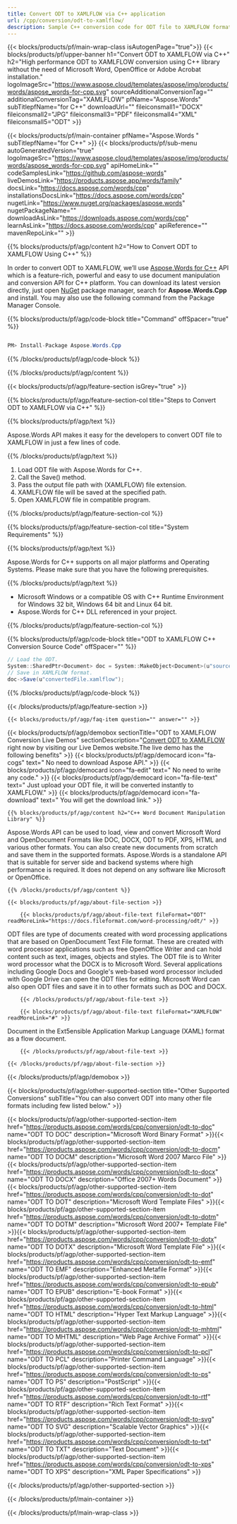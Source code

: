 ```yaml
---
title: Convert ODT to XAMLFLOW via C++ application 
url: /cpp/conversion/odt-to-xamlflow/ 
description: Sample C++ conversion code for ODT file to XAMLFLOW format. Programmers can use this example code for batch ODT document to XAMLFLOW conversion within any C++ Application.
---
```


{{< blocks/products/pf/main-wrap-class isAutogenPage="true">}}
{{< blocks/products/pf/upper-banner h1="Convert ODT to XAMLFLOW via C++" h2="High performance ODT to XAMLFLOW conversion using C++ library without the need of Microsoft Word, OpenOffice or Adobe Acrobat installation." logoImageSrc="https://www.aspose.cloud/templates/aspose/img/products/words/aspose_words-for-cpp.svg" sourceAdditionalConversionTag="" additionalConversionTag="XAMLFLOW" pfName="Aspose.Words" subTitlepfName="for C++" downloadUrl="" fileiconsmall1="DOCX" fileiconsmall2="JPG" fileiconsmall3="PDF" fileiconsmall4="XML" fileiconsmall5="ODT" >}}

{{< blocks/products/pf/main-container pfName="Aspose.Words " subTitlepfName="for C++" >}}
{{< blocks/products/pf/sub-menu autoGeneratedVersion="true" logoImageSrc="https://www.aspose.cloud/templates/aspose/img/products/words/aspose_words-for-cpp.svg" apiHomeLink="" codeSamplesLink="https://github.com/aspose-words" liveDemosLink="https://products.aspose.app/words/family" docsLink="https://docs.aspose.com/words/cpp" installationsDocsLink="https://docs.aspose.com/words/cpp" nugetLink="https://www.nuget.org/packages/aspose.words" nugetPackageName="" downloadAsLink="https://downloads.aspose.com/words/cpp" learnAsLink="https://docs.aspose.com/words/cpp" apiReference="" mavenRepoLink="" >}}

{{% blocks/products/pf/agp/content h2="How to Convert ODT to XAMLFLOW Using C++" %}}

 In order to convert ODT to XAMLFLOW, we’ll use
 [Aspose.Words for C++](https://products.aspose.com/words/cpp) 
 API which is a feature-rich, powerful and easy to use document manipulation and conversion API for C++ platform. You can download its latest version directly, just open
 [NuGet](https://www.nuget.org/packages/aspose.words) 
 package manager, search for
 **Aspose.Words.Cpp** 
 and install. You may also use the following command from the Package Manager Console.

{{% blocks/products/pf/agp/code-block title="Command" offSpacer="true" %}}

```cs

PM> Install-Package Aspose.Words.Cpp

```

{{% /blocks/products/pf/agp/code-block %}}

{{% /blocks/products/pf/agp/content %}}

{{< blocks/products/pf/agp/feature-section isGrey="true" >}}

{{% blocks/products/pf/agp/feature-section-col title="Steps to Convert ODT to XAMLFLOW via C++" %}}

{{% blocks/products/pf/agp/text %}}

 Aspose.Words API makes it easy for the developers to convert ODT file to XAMLFLOW in just a few lines of code.

{{% /blocks/products/pf/agp/text %}}

1.  Load ODT file with Aspose.Words for C++.
1.  Call the Save() method.
1.  Pass the output file path with (XAMLFLOW) file extension.
1.  XAMLFLOW file will be saved at the specified path.
1.  Open XAMLFLOW file in compatible program.

{{% /blocks/products/pf/agp/feature-section-col %}}

{{% blocks/products/pf/agp/feature-section-col title="System Requirements" %}}

{{% blocks/products/pf/agp/text %}}

 Aspose.Words for C++ supports on all major platforms and Operating Systems. Please make sure that you have the following prerequisites.

{{% /blocks/products/pf/agp/text %}}

  - Microsoft Windows or a compatible OS with C++ Runtime Environment for Windows 32 bit, Windows 64 bit and Linux 64 bit.
  - Aspose.Words for C++ DLL referenced in your project.

{{% /blocks/products/pf/agp/feature-section-col %}}

{{% blocks/products/pf/agp/code-block title="ODT to XAMLFLOW C++ Conversion Source Code" offSpacer="" %}}

```cs
// Load the ODT.
System::SharedPtr<Document> doc = System::MakeObject<Document>(u"sourceFile.odt");
// Save in XAMLFLOW format.
doc->Save(u"convertedFile.xamlflow");

```

{{% /blocks/products/pf/agp/code-block %}}

{{< /blocks/products/pf/agp/feature-section >}}

    {{< blocks/products/pf/agp/faq-item question="" answer="" >}}
 

<!-- aboutfile Starts -->

{{< blocks/products/pf/agp/demobox sectionTitle="ODT to XAMLFLOW Conversion Live Demos" sectionDescription="[Convert ODT to XAMLFLOW](https://products.aspose.app/words/conversion/odt-to-xamlflow) right now by visiting our Live Demos website.The live demo has the following benefits" >}}
        {{< blocks/products/pf/agp/democard icon="fa-cogs" text=" No need to download Aspose API." >}}
        {{< blocks/products/pf/agp/democard icon="fa-edit" text=" No need to write any code." >}}
        {{< blocks/products/pf/agp/democard icon="fa-file-text" text=" Just upload your ODT file, it will be converted instantly to XAMLFLOW." >}}
        {{< blocks/products/pf/agp/democard icon="fa-download" text=" You will get the download link." >}}

    {{% blocks/products/pf/agp/content h2="C++ Word Document Manipulation Library" %}}

 Aspose.Words API can be used to load, view and convert Microsoft Word and OpenDocument Formats like DOC, DOCX, ODT to PDF, XPS, HTML and various other formats. You can also create new documents from scratch and save them in the supported formats. Aspose.Words is a standalone API that is suitable for server side and backend systems where high performance is required. It does not depend on any software like Microsoft or OpenOffice. ‎



    {{% /blocks/products/pf/agp/content %}}

    {{< blocks/products/pf/agp/about-file-section >}}

        {{< blocks/products/pf/agp/about-file-text fileFormat="ODT" readMoreLink="https://docs.fileformat.com/word-processing/odt/" >}}

ODT files are type of documents created with word processing applications that are based on OpenDocument Text File format. These are created with word processor applications such as free OpenOffice Writer and can hold content such as text, images, objects and styles. The ODT file is to Writer word processor what the DOCX is to Microsoft Word. Several applications including Google Docs and Google's web-based word processor included with Google Drive can open the ODT files for editing. Microsoft Word can also open ODT files and save it in to other formats such as DOC and DOCX.

        {{< /blocks/products/pf/agp/about-file-text >}}

        {{< blocks/products/pf/agp/about-file-text fileFormat="XAMLFLOW" readMoreLink="#" >}}

Document in the Ext5ensible Application Markup Language (XAML) format as a flow document.

        {{< /blocks/products/pf/agp/about-file-text >}}

    {{< /blocks/products/pf/agp/about-file-section >}}

{{< /blocks/products/pf/agp/demobox >}}

<!-- aboutfile Ends -->

{{< blocks/products/pf/agp/other-supported-section title="Other Supported Conversions" subTitle="You can also convert ODT into many other file formats including few listed below." >}}

{{< blocks/products/pf/agp/other-supported-section-item href="https://products.aspose.com/words/cpp/conversion/odt-to-doc" name="ODT TO DOC" description="Microsoft Word Binary Format" >}}{{< blocks/products/pf/agp/other-supported-section-item href="https://products.aspose.com/words/cpp/conversion/odt-to-docm" name="ODT TO DOCM" description="Microsoft Word 2007 Marco File" >}}{{< blocks/products/pf/agp/other-supported-section-item href="https://products.aspose.com/words/cpp/conversion/odt-to-docx" name="ODT TO DOCX" description="Office 2007+ Words Document" >}}{{< blocks/products/pf/agp/other-supported-section-item href="https://products.aspose.com/words/cpp/conversion/odt-to-dot" name="ODT TO DOT" description="Microsoft Word Template Files" >}}{{< blocks/products/pf/agp/other-supported-section-item href="https://products.aspose.com/words/cpp/conversion/odt-to-dotm" name="ODT TO DOTM" description="Microsoft Word 2007+ Template File" >}}{{< blocks/products/pf/agp/other-supported-section-item href="https://products.aspose.com/words/cpp/conversion/odt-to-dotx" name="ODT TO DOTX" description="Microsoft Word Template File" >}}{{< blocks/products/pf/agp/other-supported-section-item href="https://products.aspose.com/words/cpp/conversion/odt-to-emf" name="ODT TO EMF" description="Enhanced Metafile Format" >}}{{< blocks/products/pf/agp/other-supported-section-item href="https://products.aspose.com/words/cpp/conversion/odt-to-epub" name="ODT TO EPUB" description="E-book Format" >}}{{< blocks/products/pf/agp/other-supported-section-item href="https://products.aspose.com/words/cpp/conversion/odt-to-html" name="ODT TO HTML" description="Hyper Text Markup Language" >}}{{< blocks/products/pf/agp/other-supported-section-item href="https://products.aspose.com/words/cpp/conversion/odt-to-mhtml" name="ODT TO MHTML" description="Web Page Archive Format" >}}{{< blocks/products/pf/agp/other-supported-section-item href="https://products.aspose.com/words/cpp/conversion/odt-to-pcl" name="ODT TO PCL" description="Printer Command Language" >}}{{< blocks/products/pf/agp/other-supported-section-item href="https://products.aspose.com/words/cpp/conversion/odt-to-ps" name="ODT TO PS" description="PostScript" >}}{{< blocks/products/pf/agp/other-supported-section-item href="https://products.aspose.com/words/cpp/conversion/odt-to-rtf" name="ODT TO RTF" description="Rich Text Format" >}}{{< blocks/products/pf/agp/other-supported-section-item href="https://products.aspose.com/words/cpp/conversion/odt-to-svg" name="ODT TO SVG" description="Scalable Vector Graphics" >}}{{< blocks/products/pf/agp/other-supported-section-item href="https://products.aspose.com/words/cpp/conversion/odt-to-txt" name="ODT TO TXT" description="Text Document" >}}{{< blocks/products/pf/agp/other-supported-section-item href="https://products.aspose.com/words/cpp/conversion/odt-to-xps" name="ODT TO XPS" description="XML Paper Specifications" >}}

{{< /blocks/products/pf/agp/other-supported-section >}}

{{< /blocks/products/pf/main-container >}}
    
{{< /blocks/products/pf/main-wrap-class >}}